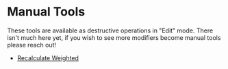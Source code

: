 # Manual Tools

These tools are available as destructive operations in "Edit" mode. There isn't much here yet, if you wish to see more modifiers become manual tools please reach out!

- [Recalculate Weighted](./recalculate_normals.md)